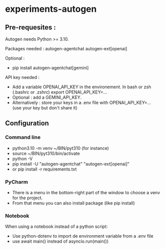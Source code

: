 # experiments-autogen


## Pre-requesites :
Autogen needs Python >= 3.10.

Packages needed : autogen-agentchat autogen-ext[openai]

Optional :
* pip install autogen-agentchat[gemini]

API key needed : 
* Add a variable OPENAI_API_KEY in the environement. In bash or zsh (.bashrc or .zshrc) export OPENAI_API_KEY=...
* Optional : add a GEMINI_API_KEY.
* Alternatively : store your keys in a .env file with OPENAI_API_KEY=... (use your key but don't share it)

## Configuration

### Command line
* python3.10 -m venv ~/BIN/pyt310 (for instance)
* source ~/BIN/pyt310/bin/activate
* python -V
* pip install -U "autogen-agentchat" "autogen-ext[openai]"
* or pip install -r requirements.txt
 
### PyCharm
* There is a menu in the bottom-right part of the window to choose a venv for the project.
* From that menu you can also install package (like pip install)

### Notebook
When using a notebook instead of a python script:
* Use python-dotenv to import de environment variable from a .env file
* use await main() instead of asyncio.run(main())

